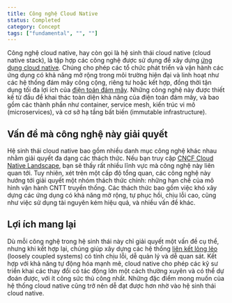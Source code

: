 ```yaml
---
title: Công nghệ Cloud Native
status: Completed
category: Concept
tags: ["fundamental", "", ""]
---
```


Công nghệ cloud native, hay còn gọi là hệ sinh thái cloud native (cloud native stack), là tập hợp các công nghệ được sử dụng để xây dựng [ứng dụng cloud native](/cloud-native-apps/). Chúng cho phép các tổ chức phát triển và vận hành các ứng dụng có khả năng mở rộng trong môi trường hiện đại và linh hoạt như các hệ thống đám mây công cộng, riêng tư hoặc kết hợp, đồng thời tận dụng tối đa lợi ích của [điện toán đám mây](/cloud-computing/). Những công nghệ này được thiết kế từ đầu để khai thác toàn diện khả năng của điện toán đám mây, và bao gồm các thành phần như container, service mesh, kiến trúc vi mô (microservices), và cơ sở hạ tầng bất biến (immutable infrastructure).

## Vấn đề mà công nghệ này giải quyết

Hệ sinh thái cloud native bao gồm nhiều danh mục công nghệ khác nhau nhằm giải quyết đa dạng các thách thức. Nếu bạn truy cập [CNCF Cloud Native Landscape](https://landscape.cncf.io/), bạn sẽ thấy rất nhiều lĩnh vực mà công nghệ này liên quan tới. Tuy nhiên, xét trên một cấp độ tổng quan, các công nghệ này hướng tới giải quyết một nhóm thách thức chính: những hạn chế của mô hình vận hành CNTT truyền thống. Các thách thức bao gồm việc khó xây dựng các ứng dụng có khả năng mở rộng, tự phục hồi, chịu lỗi cao, cũng như việc sử dụng tài nguyên kém hiệu quả, và nhiều vấn đề khác.

## Lợi ích mang lại

Dù mỗi công nghệ trong hệ sinh thái này chỉ giải quyết một vấn đề cụ thể, nhưng khi kết hợp lại, chúng giúp xây dựng các hệ thống [liên kết lỏng lẻo](/loosely-coupled-architecture/) (loosely coupled systems) có tính chịu lỗi, dễ quản lý và dễ quan sát. Kết hợp với khả năng tự động hóa mạnh mẽ, cloud native cho phép các kỹ sư triển khai các thay đổi có tác động lớn một cách thường xuyên và có thể dự đoán được, với ít công sức thủ công nhất. Những đặc điểm mong muốn của hệ thống cloud native cũng trở nên dễ đạt được hơn nhờ vào hệ sinh thái cloud native.
